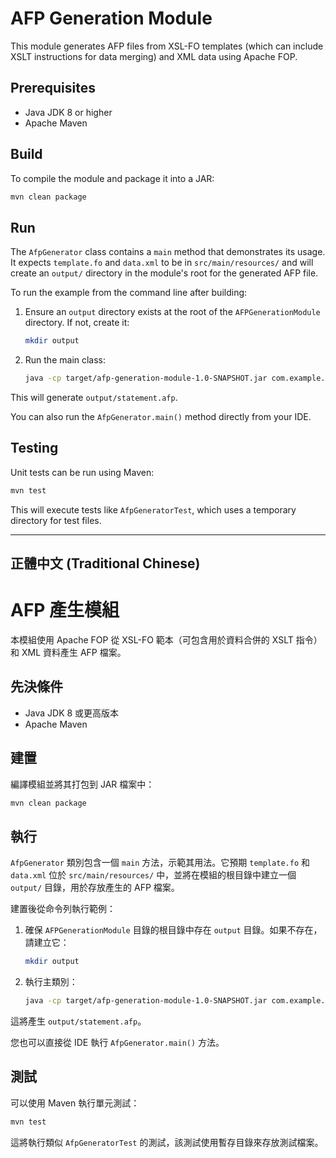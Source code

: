 # AFP Generation Module

This module generates AFP files from XSL-FO templates (which can include XSLT instructions for data merging) and XML data using Apache FOP.

## Prerequisites
- Java JDK 8 or higher
- Apache Maven

## Build
To compile the module and package it into a JAR:
```bash
mvn clean package
```

## Run
The `AfpGenerator` class contains a `main` method that demonstrates its usage. It expects `template.fo` and `data.xml` to be in `src/main/resources/` and will create an `output/` directory in the module's root for the generated AFP file.

To run the example from the command line after building:
1. Ensure an `output` directory exists at the root of the `AFPGenerationModule` directory. If not, create it:
   ```bash
   mkdir output
   ```
2. Run the main class:
   ```bash
   java -cp target/afp-generation-module-1.0-SNAPSHOT.jar com.example.afpgen.AfpGenerator
   ```
This will generate `output/statement.afp`.

You can also run the `AfpGenerator.main()` method directly from your IDE.

## Testing
Unit tests can be run using Maven:
```bash
mvn test
```
This will execute tests like `AfpGeneratorTest`, which uses a temporary directory for test files.

---
## 正體中文 (Traditional Chinese)

# AFP 產生模組

本模組使用 Apache FOP 從 XSL-FO 範本（可包含用於資料合併的 XSLT 指令）和 XML 資料產生 AFP 檔案。

## 先決條件
- Java JDK 8 或更高版本
- Apache Maven

## 建置
編譯模組並將其打包到 JAR 檔案中：
```bash
mvn clean package
```

## 執行
`AfpGenerator` 類別包含一個 `main` 方法，示範其用法。它預期 `template.fo` 和 `data.xml` 位於 `src/main/resources/` 中，並將在模組的根目錄中建立一個 `output/` 目錄，用於存放產生的 AFP 檔案。

建置後從命令列執行範例：
1. 確保 `AFPGenerationModule` 目錄的根目錄中存在 `output` 目錄。如果不存在，請建立它：
   ```bash
   mkdir output
   ```
2. 執行主類別：
   ```bash
   java -cp target/afp-generation-module-1.0-SNAPSHOT.jar com.example.afpgen.AfpGenerator
   ```
這將產生 `output/statement.afp`。

您也可以直接從 IDE 執行 `AfpGenerator.main()` 方法。

## 測試
可以使用 Maven 執行單元測試：
```bash
mvn test
```
這將執行類似 `AfpGeneratorTest` 的測試，該測試使用暫存目錄來存放測試檔案。
